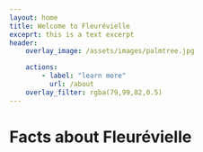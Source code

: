 ```yaml
---
layout: home 
title: Welcome to Fleurévielle
exceprt: this is a text excerpt 
header:
    overlay_image: /assets/images/palmtree.jpg 

    actions:
        - label: "learn more" 
          url: /about 
    overlay_filter: rgba(79,99,82,0.5)
---
```


# Facts about Fleurévielle

